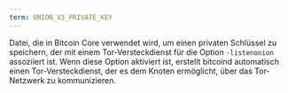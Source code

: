 ```yaml
---
term: ONION_V3_PRIVATE_KEY
---
```


Datei, die in Bitcoin Core verwendet wird, um einen privaten Schlüssel zu speichern, der mit einem Tor-Versteckdienst für die Option `-listenonion` assoziiert ist. Wenn diese Option aktiviert ist, erstellt bitcoind automatisch einen Tor-Versteckdienst, der es dem Knoten ermöglicht, über das Tor-Netzwerk zu kommunizieren.